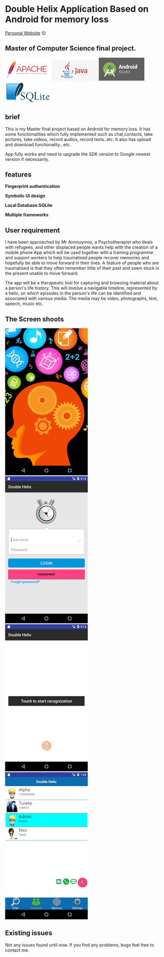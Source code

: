 # Double Helix Application Based on Android for memory loss

[Personal Website](https://www.nurasoft.cn)	:blush:

## Master of Computer Science final project.

![Apache License logo](/images/apache_license.png)
![Java logo](/images/java.jpg)
![Android logo](/images/android_studio.png)
![SQLite logo](/images/SQLite.png)


   ## brief
   This is my Master final project based on Android for memory loss. It has some functionalities which fully implemented such as chat,contacts, take pictures, take videos, record audios, record texts..etc. It also has upload and download functionality...etc.

 App fully works and need to upgrade the SDK version to Google newest version if necessarily.
 
 ## features
 
 **Fingerprint authentication**
 
 **Symbolic UI design**
 
 **Local Database:SQLite**
 
 **Multiple frameworks** 
 
 ## User requirement
   
   I have been approached by Mr Annouymos, a Psychotherapist who deals with refugees, and other displaced people wants help with the creation of a mobile phone App which will be used together with a training programme and support workers to help traumatised people recover memories and hopefully be able to move forward in their lives. A feature of people who are traumatised is that they often remember little of their past and seem stuck in the present unable to move forward.

The app will be a therapeutic tool for capturing and browsing material about a person's life history. This will involve a navigable timeline, represented by a helix, on which episodes in the person's life can be identified and associated with various media. The media may be video, photographs, text, speech, music etc.

## The Screen shoots
![mainlogo](/images/mainlogo.png)
![Login Page](/images/login.png)
![fingerprint](/images/finger_print.png)
![main design](/images/main_design.png)

## Existing issues
  Not any issues found until now. If you find any problems, bugs feel free to contact me.

